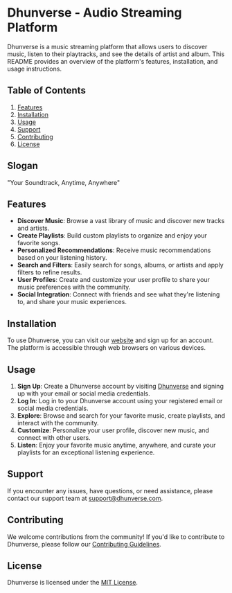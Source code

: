 # Dhunverse - Audio Streaming Platform

Dhunverse is a music streaming platform that allows users to discover music, listen to their playtracks, and see the details of artist and album. This README provides an overview of the platform's features, installation, and usage instructions.

## Table of Contents
1. [Features](#features)
2. [Installation](#installation)
3. [Usage](#usage)
4. [Support](#support)
5. [Contributing](#contributing)
6. [License](#license)

## Slogan
"Your Soundtrack, Anytime, Anywhere"

## Features
- **Discover Music**: Browse a vast library of music and discover new tracks and artists.
- **Create Playlists**: Build custom playlists to organize and enjoy your favorite songs.
- **Personalized Recommendations**: Receive music recommendations based on your listening history.
- **Search and Filters**: Easily search for songs, albums, or artists and apply filters to refine results.
- **User Profiles**: Create and customize your user profile to share your music preferences with the community.
- **Social Integration**: Connect with friends and see what they're listening to, and share your music experiences.

## Installation
To use Dhunverse, you can visit our [website](https://www.dhunverse.com) and sign up for an account. The platform is accessible through web browsers on various devices.

## Usage
1. **Sign Up**: Create a Dhunverse account by visiting [Dhunverse](https://www.dhunverse.com) and signing up with your email or social media credentials.
2. **Log In**: Log in to your Dhunverse account using your registered email or social media credentials.
3. **Explore**: Browse and search for your favorite music, create playlists, and interact with the community.
4. **Customize**: Personalize your user profile, discover new music, and connect with other users.
5. **Listen**: Enjoy your favorite music anytime, anywhere, and curate your playlists for an exceptional listening experience.

## Support
If you encounter any issues, have questions, or need assistance, please contact our support team at [support@dhunverse.com](mailto:support@dhunverse.com).

## Contributing
We welcome contributions from the community! If you'd like to contribute to Dhunverse, please follow our [Contributing Guidelines](CONTRIBUTING.md).

## License
Dhunverse is licensed under the [MIT License](LICENSE).
